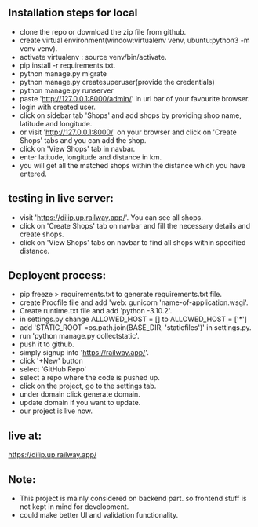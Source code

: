 
## Installation steps for local
- clone the repo or download the zip file from github.
- create virtual environment(window:virtualenv venv, ubuntu:python3 -m venv venv).
- activate virtualenv : source venv/bin/activate.
- pip install -r requirements.txt.
- python manage.py migrate
- python manage.py createsuperuser(provide the credentials)
- python manage.py runserver
- paste 'http://127.0.0.1:8000/admin/' in url bar of your favourite browser.
- login with created user.
- click on sidebar tab 'Shops' and add shops by providing shop name, latitude and longitude.
- or visit 'http://127.0.0.1:8000/' on your browser and click on 'Create Shops' tabs and you can add the shop.
- click on 'View Shops' tab in navbar.
- enter latitude, longitude and distance in km.
- you will get all the matched shops within the distance which you have entered.


## testing in live server:
- visit 'https://dilip.up.railway.app/'. You can see all shops.
- click on 'Create Shops' tab on navbar and fill the necessary details and create shops.
- click on 'View Shops' tabs on navbar to find all shops within specified distance.


## Deployent process:
- pip freeze > requirements.txt to generate requirements.txt file.
- create Procfile file and add 'web: gunicorn 'name-of-application.wsgi'.
- Create runtime.txt file and add 'python -3.10.2'.
- in settings.py change ALLOWED_HOST = [] to ALLOWED_HOST = ['*']
- add 'STATIC_ROOT =os.path.join(BASE_DIR, 'staticfiles')' in settings.py.
- run 'python manage.py collectstatic'.
- push it to github.
- simply signup into 'https://railway.app/'.
- click  '+New' button
- select 'GitHub Repo'
- select a repo where the code is pushed up.
- click on the project, go to the settings tab.
- under domain click generate domain.
- update domain if you want to update.
- our project is live now.


## live at:
https://dilip.up.railway.app/


## Note:
- This project is mainly considered on backend part. so frontend stuff is not kept in mind for development.
- could make better UI and validation functionality.


